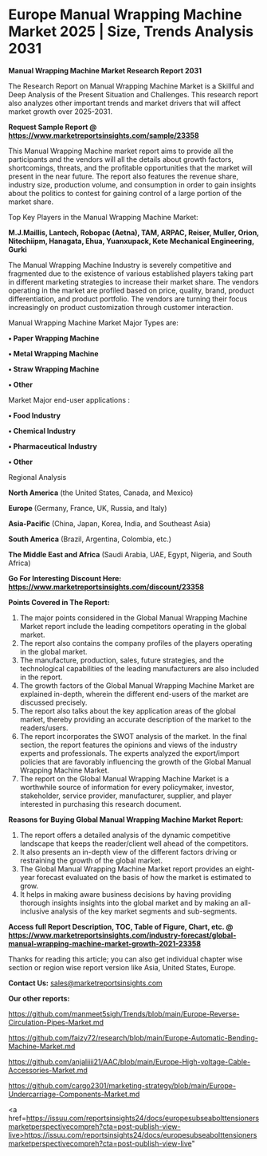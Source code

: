 # Europe Manual Wrapping Machine Market 2025 | Size, Trends Analysis 2031

<strong>Manual Wrapping Machine Market Research Report 2031</strong>

The Research Report on Manual Wrapping Machine Market is a Skillful and Deep Analysis of the Present Situation and Challenges. This research report also analyzes other important trends and market drivers that will affect market growth over 2025-2031.

<strong>Request Sample Report @ <a href=https://www.marketreportsinsights.com/sample/23358>https://www.marketreportsinsights.com/sample/23358</a></strong>

This Manual Wrapping Machine market report aims to provide all the participants and the vendors will all the details about growth factors, shortcomings, threats, and the profitable opportunities that the market will present in the near future. The report also features the revenue share, industry size, production volume, and consumption in order to gain insights about the politics to contest for gaining control of a large portion of the market share.

Top Key Players in the Manual Wrapping Machine Market:

<strong>M.J.Maillis, Lantech, Robopac (Aetna), TAM, ARPAC, Reiser, Muller, Orion, Nitechiipm, Hanagata, Ehua, Yuanxupack, Kete Mechanical Engineering, Gurki</strong>

The Manual Wrapping Machine Industry is severely competitive and fragmented due to the existence of various established players taking part in different marketing strategies to increase their market share. The vendors operating in the market are profiled based on price, quality, brand, product differentiation, and product portfolio. The vendors are turning their focus increasingly on product customization through customer interaction.

Manual Wrapping Machine Market Major Types are:

<strong>• Paper Wrapping Machine

• Metal Wrapping Machine

• Straw Wrapping Machine

• Other</strong>

Market Major end-user applications :

<strong>• Food Industry

• Chemical Industry

• Pharmaceutical Industry

• Other</strong>

Regional Analysis

</u><strong><b>North America</b></strong> (the United States, Canada, and Mexico)

<strong><b>Europe </b></strong>(Germany, France, UK, Russia, and Italy)

<strong><b>Asia-Pacific</b></strong> (China, Japan, Korea, India, and Southeast Asia)

<strong><b>South America</b></strong> (Brazil, Argentina, Colombia, etc.)

<strong><b>The Middle East and Africa</b></strong> (Saudi Arabia, UAE, Egypt, Nigeria, and South Africa)

<strong>Go For Interesting Discount Here: <a href=https://www.marketreportsinsights.com/discount/23358>https://www.marketreportsinsights.com/discount/23358</a></strong>

<strong>Points Covered in The Report:</strong>
<ol>
  <li>The major points considered in the Global Manual Wrapping Machine Market report include the leading competitors operating in the global market.</li>
  <li>The report also contains the company profiles of the players operating in the global market.</li>
  <li>The manufacture, production, sales, future strategies, and the technological capabilities of the leading manufacturers are also included in the report.</li>
  <li>The growth factors of the Global Manual Wrapping Machine Market are explained in-depth, wherein the different end-users of the market are discussed precisely.</li>
  <li>The report also talks about the key application areas of the global market, thereby providing an accurate description of the market to the readers/users.</li>
  <li>The report incorporates the SWOT analysis of the market. In the final section, the report features the opinions and views of the industry experts and professionals. The experts analyzed the export/import policies that are favorably influencing the growth of the Global Manual Wrapping Machine Market.</li>
  <li>The report on the Global Manual Wrapping Machine Market is a worthwhile source of information for every policymaker, investor, stakeholder, service provider, manufacturer, supplier, and player interested in purchasing this research document.</li>
</ol>
<strong>Reasons for Buying Global Manual Wrapping Machine Market Report:</strong>

<ol>
  <li>The report offers a detailed analysis of the dynamic competitive landscape that keeps the reader/client well ahead of the competitors.</li>
  <li>It also presents an in-depth view of the different factors driving or restraining the growth of the global market.</li>
  <li>The Global Manual Wrapping Machine Market report provides an eight-year forecast evaluated on the basis of how the market is estimated to grow.</li>
  <li>It helps in making aware business decisions by having providing thorough insights insights into the global market and by making an all-inclusive analysis of the key market segments and sub-segments.</li>
</ol>
<strong>Access full Report Description, TOC, Table of Figure, Chart, etc. @ <a href=https://www.marketreportsinsights.com/industry-forecast/global-manual-wrapping-machine-market-growth-2021-23358>https://www.marketreportsinsights.com/industry-forecast/global-manual-wrapping-machine-market-growth-2021-23358</a></strong>


Thanks for reading this article; you can also get individual chapter wise section or region wise report version like Asia, United States, Europe.

<strong>Contact Us:</strong>
sales@marketreportsinsights.com

<strong>Our other reports:</strong>

<a href=https://github.com/manmeet5sigh/Trends/blob/main/Europe-Reverse-Circulation-Pipes-Market.md>https://github.com/manmeet5sigh/Trends/blob/main/Europe-Reverse-Circulation-Pipes-Market.md</a>

<a href=https://github.com/faizy72/research/blob/main/Europe-Automatic-Bending-Machine-Market.md>https://github.com/faizy72/research/blob/main/Europe-Automatic-Bending-Machine-Market.md</a>

<a href=https://github.com/anjaliiii21/AAC/blob/main/Europe-High-voltage-Cable-Accessories-Market.md>https://github.com/anjaliiii21/AAC/blob/main/Europe-High-voltage-Cable-Accessories-Market.md</a>

<a href=https://github.com/cargo2301/marketing-strategy/blob/main/Europe-Undercarriage-Components-Market.md>https://github.com/cargo2301/marketing-strategy/blob/main/Europe-Undercarriage-Components-Market.md</a>

<a href=https://issuu.com/reportsinsights24/docs/europesubseabolttensionersmarketperspectivecompreh?cta=post-publish-view-live>https://issuu.com/reportsinsights24/docs/europesubseabolttensionersmarketperspectivecompreh?cta=post-publish-view-live</a>"
